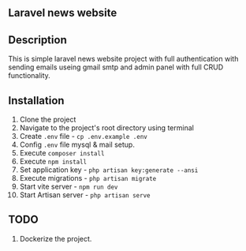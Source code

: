 ## Laravel news website

## Description
This is simple laravel news website project with full authentication with sending emails useing gmail smtp and admin panel with full CRUD functionality.

## Installation
1. Clone the project
2. Navigate to the project's root directory using terminal
3. Create `.env` file - `cp .env.example .env`
4. Config `.env` file mysql & mail setup.
5. Execute `composer install`
6. Execute `npm install`
7. Set application key - `php artisan key:generate --ansi`
8. Execute migrations - `php artisan migrate`
9. Start vite server - `npm run dev`
10. Start Artisan server - `php artisan serve`

## TODO
1. Dockerize the project.